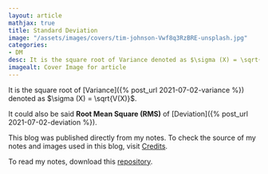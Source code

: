 ```yaml
---
layout: article
mathjax: true
title: Standard Deviation
image: "/assets/images/covers/tim-johnson-Vwf8q3RzBRE-unsplash.jpg"
categories:
- DM
desc: It is the square root of Variance denoted as $\sigma (X) = \sqrt{V(X)}$. 
imagealt: Cover Image for article
---
```


It is the square root of [Variance]({% post_url 2021-07-02-variance %}) denoted as $\sigma (X) = \sqrt{V(X)}$.




















































































































































































































































































































































































































It could also be said <b>Root Mean Square (RMS)</b> of [Deviation]({% post_url 2021-07-02-deviation %}).

This blog was published directly from my notes.
To check the source of my notes and images used in this blog, visit <a href="/credits.html" target="_blank">Credits</a>.

To read my notes, download this <a href="https://github.com/bovem/CS" target="blank">repository</a>.
